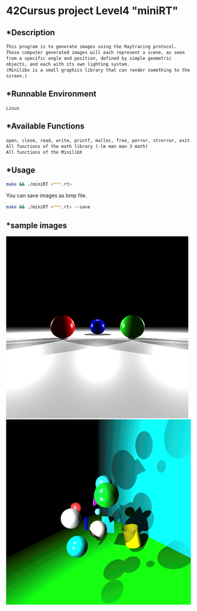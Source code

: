 # 42Cursus project Level4 "miniRT"

## *Description

    This program is to generate images using the Raytracing protocol. 
    Those computer generated images will each represent a scene, as seen from a specific angle and position, defined by simple geometric objects, and each with its own lighting system.
    (Minilibx is a small graphics library that can render something to the screen.)

## *Runnable Environment

    Linux

## *Available Functions

    open, close, read, write, printf, malloc, free, perror, strerror, exit
    All functions of the math library (-lm man man 3 math)
    All functions of the MinilibX

## *Usage

```bash
make && ./miniRT <***.rt>
```

You can save images as bmp file.

```bash
make && ./miniRT <***.rt> --save
```

## *sample images
<img src=https://github.com/efefish/42C_L04-miniRT/blob/main/sample_img/2021-04-27_8.34.27%20(2).png>
<img src=https://github.com/efefish/42C_L04-miniRT/blob/main/sample_img/2021-04-27_8.48.57%20(2).png>
